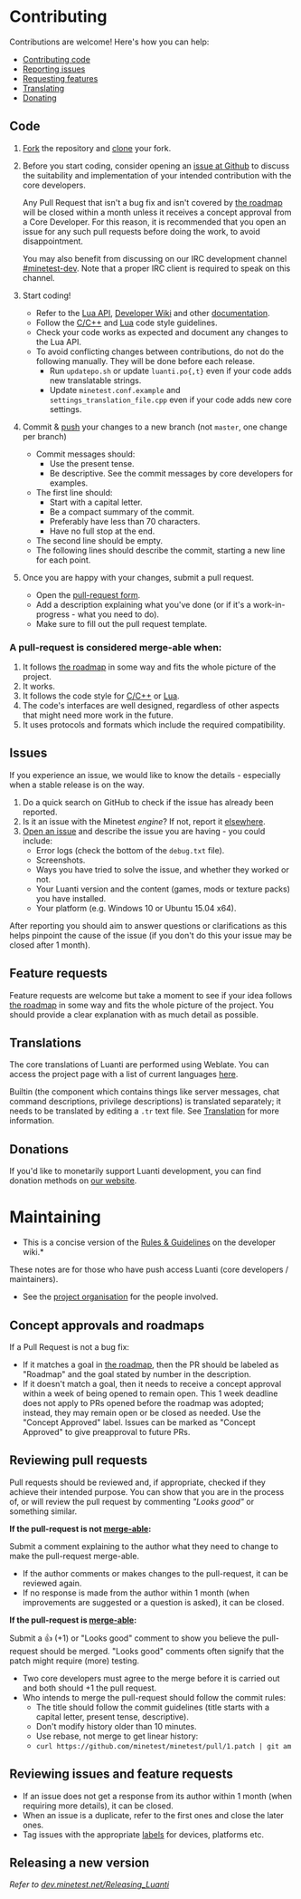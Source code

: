 # Contributing

Contributions are welcome! Here's how you can help:

- [Contributing code](#code)
- [Reporting issues](#issues)
- [Requesting features](#feature-requests)
- [Translating](#translations)
- [Donating](#donations)

## Code

1. [Fork](https://help.github.com/articles/fork-a-repo/) the repository and
   [clone](https://help.github.com/articles/cloning-a-repository/) your fork.

2. Before you start coding, consider opening an
   [issue at Github](https://github.com/minetest/minetest/issues) to discuss the
   suitability and implementation of your intended contribution with the core
   developers.

   Any Pull Request that isn't a bug fix and isn't covered by
   [the roadmap](../doc/direction.md) will be closed within a month unless it
   receives a concept approval from a Core Developer. For this reason, it is
   recommended that you open an issue for any such pull requests before doing
   the work, to avoid disappointment.

   You may also benefit from discussing on our IRC development channel
   [#minetest-dev](http://www.minetest.net/irc/). Note that a proper IRC client
   is required to speak on this channel.

3. Start coding!
    - Refer to the
      [Lua API](https://github.com/minetest/minetest/blob/master/doc/lua_api.md),
      [Developer Wiki](http://dev.minetest.net/Main_Page) and other
      [documentation](https://github.com/minetest/minetest/tree/master/doc).
    - Follow the [C/C++](http://dev.minetest.net/Code_style_guidelines) and
      [Lua](http://dev.minetest.net/Lua_code_style_guidelines) code style guidelines.
    - Check your code works as expected and document any changes to the Lua API.
    - To avoid conflicting changes between contributions, do not do the following manually. They will be done before each release.
      - Run `updatepo.sh` or update `luanti.po{,t}` even if your code adds new translatable strings.
      - Update `minetest.conf.example` and `settings_translation_file.cpp` even if your code adds new core settings.

4. Commit & [push](https://help.github.com/articles/pushing-to-a-remote/) your changes to a new branch (not `master`, one change per branch)
    - Commit messages should:
        - Use the present tense.
        - Be descriptive. See the commit messages by core developers for examples.
    - The first line should:
        - Start with a capital letter.
        - Be a compact summary of the commit.
        - Preferably have less than 70 characters.
        - Have no full stop at the end.
    - The second line should be empty.
    - The following lines should describe the commit, starting a new line for each point.

5. Once you are happy with your changes, submit a pull request.
     - Open the [pull-request form](https://github.com/minetest/minetest/pull/new/master).
     - Add a description explaining what you've done (or if it's a
       work-in-progress - what you need to do).
     - Make sure to fill out the pull request template.

### A pull-request is considered merge-able when:

1. It follows [the roadmap](../doc/direction.md) in some way and fits the whole
   picture of the project.
2. It works.
3. It follows the code style for
   [C/C++](http://dev.minetest.net/Code_style_guidelines) or
   [Lua](http://dev.minetest.net/Lua_code_style_guidelines).
4. The code's interfaces are well designed, regardless of other aspects that
   might need more work in the future.
5. It uses protocols and formats which include the required compatibility.

## Issues

If you experience an issue, we would like to know the details - especially when
a stable release is on the way.

1. Do a quick search on GitHub to check if the issue has already been reported.
2. Is it an issue with the Minetest *engine*? If not, report it
   [elsewhere](http://www.minetest.net/development/#reporting-issues).
3. [Open an issue](https://github.com/minetest/minetest/issues/new) and describe
   the issue you are having - you could include:
     - Error logs (check the bottom of the `debug.txt` file).
     - Screenshots.
     - Ways you have tried to solve the issue, and whether they worked or not.
     - Your Luanti version and the content (games, mods or texture packs) you have installed.
     - Your platform (e.g. Windows 10 or Ubuntu 15.04 x64).

After reporting you should aim to answer questions or clarifications as this
helps pinpoint the cause of the issue (if you don't do this your issue may be
closed after 1 month).

## Feature requests

Feature requests are welcome but take a moment to see if your idea follows
[the roadmap](../doc/direction.md) in some way and fits the whole picture of
the project. You should provide a clear explanation with as much detail as
possible.

## Translations

The core translations of Luanti are performed using Weblate. You can access
the project page with a list of current languages
[here](https://hosted.weblate.org/projects/minetest/minetest/).

Builtin (the component which contains things like server messages, chat command
descriptions, privilege descriptions) is translated separately; it needs to be
translated by editing a `.tr` text file. See
[Translation](https://dev.minetest.net/Translation) for more information.

## Donations

If you'd like to monetarily support Luanti development, you can find donation
methods on [our website](http://www.minetest.net/development/#donate).

# Maintaining

* This is a concise version of the
  [Rules & Guidelines](http://dev.minetest.net/Category:Rules_and_Guidelines) on the developer wiki.*

These notes are for those who have push access Luanti (core developers / maintainers).

- See the [project organisation](http://dev.minetest.net/Organisation) for the people involved.

## Concept approvals and roadmaps

If a Pull Request is not a bug fix:

* If it matches a goal in [the roadmap](../doc/direction.md), then the PR should
  be labeled as "Roadmap" and the goal stated by number in the description.
* If it doesn't match a goal, then it needs to receive a concept approval within
  a week of being opened to remain open. This 1 week deadline does not apply to
  PRs opened before the roadmap was adopted; instead, they may remain open or be
  closed as needed. Use the "Concept Approved" label. Issues can be marked as
  "Concept Approved" to give preapproval to future PRs.

## Reviewing pull requests

Pull requests should be reviewed and, if appropriate, checked if they achieve
their intended purpose. You can show that you are in the process of, or will
review the pull request by commenting *"Looks good"* or something similar.

**If the pull-request is not [merge-able](#a-pull-request-is-considered-merge-able-when):**

Submit a comment explaining to the author what they need to change to make the
pull-request merge-able.

- If the author comments or makes changes to the pull-request, it can be
  reviewed again.
- If no response is made from the author within 1 month (when improvements are
  suggested or a question is asked), it can be closed.

**If the pull-request is [merge-able](#a-pull-request-is-considered-merge-able-when):**

Submit a :+1: (+1) or "Looks good" comment to show you believe the pull-request should be merged. "Looks good" comments often signify that the patch might require (more) testing.

- Two core developers must agree to the merge before it is carried out and both should +1 the pull request.
- Who intends to merge the pull-request should follow the commit rules:
    - The title should follow the commit guidelines (title starts with a capital letter, present tense, descriptive).
    - Don't modify history older than 10 minutes.
    - Use rebase, not merge to get linear history:
    - `curl https://github.com/minetest/minetest/pull/1.patch | git am`

## Reviewing issues and feature requests

- If an issue does not get a response from its author within 1 month (when requiring more details), it can be closed.
- When an issue is a duplicate, refer to the first ones and close the later ones.
- Tag issues with the appropriate [labels](https://github.com/minetest/minetest/labels) for devices, platforms etc.

## Releasing a new version

*Refer to [dev.minetest.net/Releasing_Luanti](https://dev.minetest.net/Releasing_Luanti)*
